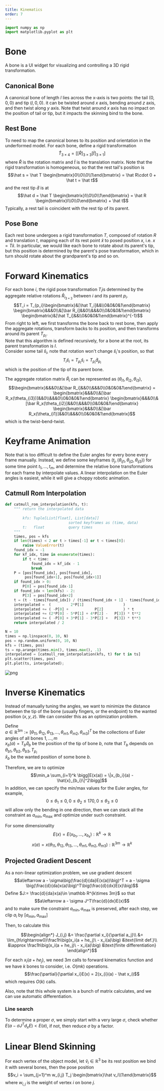 ```yaml
---
title: Kinematics
order: 7
---
```


```python
import numpy as np
import matplotlib.pyplot as plt
```

# Bone
A bone is a UI widget for visualizing and controlling a 3D rigid transformation. 

## Canonical Bone
A canonical bone of length $l$ lies across the x-axis is two points: the tail $(0, 0, 0)$ and tip $(l, 0, 0)$. it can be twisted around $x$ axis, bending around $z$ axis, and then twist along $y$ axis. Note that twist around $x$ axis has no impact on the position of tail or tip, but it impacts the skinning bind to the bone. 

## Rest Bone
To need to map the canonical bones to its position and orientation in the underformed model. For each bone, define a rigid transformation
$$\hat T_{3\times 4} = \big[[\hat R]_{3\times 3}[\hat t]_{3\times 1}\big]$$
where $\hat R$ is the rotation matrix and $\hat t$ is the translation matrix. Note that the rigid transformation is homogeneous, so that the rest tail's position is 
$$\hat s = \hat T \begin{bmatrix}0\\0\\0\\1\end{bmatrix} = \hat R\cdot 0 + \hat t = \hat t$$
and the rest tip $\hat d$ is at 
$$\hat d = \hat T \begin{bmatrix}l\\0\\0\\1\end{bmatrix} = \hat R \begin{bmatrix}l\\0\\0\end{bmatrix} + \hat t$$
Typically, a rest tail is coincident with the rest tip of its parent. 

## Pose Bone
Each rest bone undergoes a rigid transformation $T$, composed of rotation $R$ and translation $t$, mapping each of its rest point $\hat x$ to posed position $x$, i.e. $x = T\hat x$. In particular, we would like each bone to rotate about its parent's tip, but this position is determined by the parent's pose transformation, which in turn should rotate about the grandparent's tip and so on.

# Forward Kinematics
For each bone $i$, the rigid pose transformation $T_i$is determined by the aggregate relative rotations $\bar{R}_{i_{3\times3}}$ between $i$ and its parent $p_i$. 
$$T_i = T_{p_i}\begin{bmatrix}&[\hat T_i]&&\\0&0&0&1\end{bmatrix}
\begin{bmatrix}&&&0\\&[\bar R_i]&&0\\&&&0\\0&0&0&1\end{bmatrix}
\begin{bmatrix}&[\hat T_i]&&\\0&0&0&1\end{bmatrix}^{-1}$$
From right to left, we first transforms the bone back to rest bone, then apply the aggregate rotations, transform backs to its position, and then transforms around its parent $T_{p_i}$.  
Note that this algorithm is defined recursively, for a bone at the root, its parent transformation is $I$.   
Consider some tail $\hat s_i$, note that rotation won't change $\hat s_i$'s position, so that 
$$T_i\hat s_i = T_{p_i}\hat s_i = T_{p_i}\hat{d}_{p_i}$$
which is the position of the tip of its parent bone.

The aggregate rotation matrix $\bar{R}_i$ can be represented as $(\theta_{i1}, \theta_{i2}, \theta_{i3})$, 
$$\begin{bmatrix}&&&0\\&[\bar R_i]&&0\\&&&0\\0&0&0&1\end{bmatrix} = \begin{bmatrix}&&&0\\&[\bar R_x(\theta_{i3})]&&0\\&&&0\\0&0&0&1\end{bmatrix}
\begin{bmatrix}&&&0\\&[\bar R_x(\theta_{i2}]&&0\\&&&0\\0&0&0&1\end{bmatrix}
\begin{bmatrix}&&&0\\&[\bar R_x(\theta_{i1}]&&0\\&&&0\\0&0&0&1\end{bmatrix}$$
which is the twist-bend-twist. 

# Keyframe Animation
Note that is too difficult to define the Euler angles for every bone every frame manually. Instead, we define some keyframes $\big(t_{j}, (\theta_{ij1}, \theta_{ij2}, \theta_{ij3})\big)$ for some time point $t_1,...,t_m$, and determine the relative bone transformations for each frame by interpolate values. A linear interpolation on the Euler angles is easiest, while it will give a choppy robotic animation. 

## Catmull Rom Interpolation


```python
def catmull_rom_interpolation(kfs, t):
    """ return the interpolated data
        
        kfs: Tuple[List[float], List[data]]  
                             sorted keyframes as (time, data)
        t:   float           query times
    """
    times, pos = kfs
    if len(times) < 2 or t > times[-1] or t < times[0]:
        raise ValueError(t)
    found_idx = -1
    for kf_idx, time in enumerate(times):
        if t < time:
            found_idx = kf_idx - 1
            break
    P = [pos[found_idx], pos[found_idx], 
         pos[found_idx+1], pos[found_idx+1]]
    if found_idx > 0:
        P[0] = pos[found_idx-1]
    if found_idx < len(kfs) - 2:
        P[3] = pos[found_idx+2]
    t = (t - times[found_idx]) / (times[found_idx + 1] - times[found_idx])
    interpolated =  (         2*P[1]                  )
    interpolated += ( -P[0] +            P[2]         ) * t
    interpolated += (2*P[0] - 5*P[1] + 4*P[2] -   P[3]) * t**2
    interpolated += ( -P[0] + 3*P[1] - 3*P[2] +   P[3]) * t**3
    return interpolated / 2
```


```python
N = 10
times = np.linspace(0, 10, N)
pos = np.random.uniform(0, 10, N)
kfs = (times, pos)
ts = np.arange(times.min(), times.max(), .1)
interpolated = [catmull_rom_interpolation(kfs, t) for t in ts]
plt.scatter(times, pos)
plt.plot(ts, interpolated);
```


    
![png](kinematics_files/kinematics_6_0.png)
    


# Inverse Kinematics
Instead of manually tuning the angles, we want to minimize the distance between the tip of the bone (usually fingers, or the endpoint) to the wanted position $(x, y, z)$. We can consider this as an optimization problem. 

Define  
$a \in \mathbb R^{3m} := [\theta_{11}, \theta_{12}, \theta_{13},...,\theta_{m1}, \theta_{m2}, \theta_{m3}]^T$ be the collections of Euler angles of all bones $1,...,m$  
$x_b(a) = T_b\hat d_b$ be the position of the tip of bone $b$, note that $T_b$ depends on $\theta_{b1}, \theta_{b2}, \theta_{b3}, T_{p_i}$  
$\hat x_{b}$ be the wanted position of some bone $b$.  

Therefore, we are to optimize
$$\min_a \sum_{i=1}^k \bigg[E(x(a)) = \|x_{b_i}(a) - \hat{x}_{b_i}\|^2\bigg]$$
In addition, we can specify the min/max values for the Euler angles, for example, 
$$0 \leq \theta_1\leq 0, 0\leq \theta_2\leq 170, 0\leq \theta_3\leq 0$$
will allow only the bending in one direction, then we can stack all the constraint as $a_{\min}, a_{\max}$ and optimize under such constraint. 

For some dimensionality $$E(x) = E(x_{b_1},..., x_{b_k}):\mathbb R^k\rightarrow \mathbb R$$
$$x(a) = x(\theta_{11}, \theta_{12}, \theta_{13}, ..., \theta_{m1}, \theta_{m2}, \theta_{m3}):\mathbb R^{3m} \rightarrow \mathbb R^k$$

## Projected Gradient Descent
As a non-linear optimization problem, we use gradient descent 
$$a\leftarrow a - \sigma\big(\frac{d}{da}E(x(a))\big)^T = a - \sigma \big(\frac{d}{da}x(a)\big)^T\big(\frac{d}{dx}E(x)\big)$$
Define $J:= \frac{d}{da}x(a)\in \mathbb R^{k\times 3m}$  so that 
$$a\leftarrow a - \sigma J^T\frac{d}{dx}E(x)$$
and to make sure the constraint $a_\min, a_\max$ is preserved, after each step, we clip $a_i$ by $[a_\min, a_\max]$

Then, to calculate this

$$\begin{align*}
J_{i,j} &= \frac{\partial x_i}{\partial a_j}\\
&= \lim_{h\rightarrow0}\frac1h\big(x_i(a + he_j)\ - x_i(a)\big) &\text{limit def.}\\
&\approx \frac1h\big(x_i(a + he_j)\ - x_i(a)\big) &\text{finite differentiation}
\end{align*}$$

For each $x_i(a+h e_j)$, we need $3m$ calls to forward kinematics function and we have $k$ bones to consider, i.e. $O(mk)$ operations.
$$\frac{\partial}{\partial x_i}E(x) = 2(x_{i}(a) - \hat x_i)$$
which requires $O(k)$ calls. 

Also, note that this whole system is a bunch of matrix calculates, and we can use automatic differentiation. 

### Line search
To determine a proper $\sigma$, we simply start with a very large $\sigma$, check whether $E(a - \sigma J^T d_xE) < E(a)$, if not, then reduce $\sigma$ by a factor. 

# Linear Blend Skinning
For each vertex of the object model, let $\hat v_i\in\mathbb R^3$ be its rest position we bind it with several bones, then the pose position 
$$v_i = \sum_{j=1}^m w_{i,j} T_j \begin{bmatrix}\hat v_i\\1\end{bmatrix}$$
where $w_{i,j}$ is the weight of vertex $i$ on bone $j$. 

